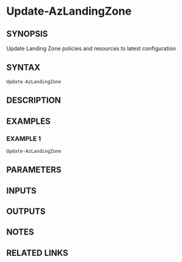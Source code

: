 # Update-AzLandingZone

## SYNOPSIS
Update Landing Zone policies and resources to latest configuration

## SYNTAX
```
Update-AzLandingZone
```

## DESCRIPTION

## EXAMPLES

### EXAMPLE 1
```
Update-AzLandingZone
```

## PARAMETERS

## INPUTS

## OUTPUTS

## NOTES

## RELATED LINKS